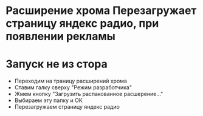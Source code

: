 # Расширение хрома Перезагружает страницу яндекс радио, при появлении рекламы

# Запуск не из стора
- Переходим на траницу расширений хрома 
- Ставим галку сверху "Режим разработчика" 
- Жмем кнопку "Загрузить распакованное расшерение..." 
- Выбираем эту папку и ОК 
- Перезагружаем страницу яндекс радио 
